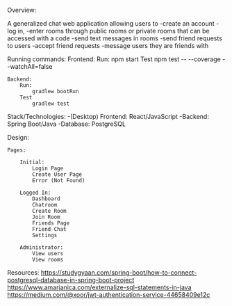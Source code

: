 Overview:

A generalized chat web application allowing users to 
-create an account
-log in,
-enter rooms through public rooms or private rooms that can be accessed with a code
-send text messages in rooms
-send friend requests to users
-accept friend requests
-message users they are friends with

Running commands:
	Frontend:
		Run:
			npm start 
		Test
			npm test -- --coverage --watchAll=false
			
	Backend:
		Run:
			gradlew bootRun
		Test
			gradlew test 

Stack/Technologies:
-(Desktop) Frontend:
	React/JavaScript
-Backend:
	Spring Boot/Java
-Database:
	PostgreSQL
	
Design:
	
	Pages:
		
		Initial:
			Login Page
			Create User Page
			Error (Not Found)
			
		Logged In:
			Dashboard
			Chatroom
			Create Room 
			Join Room
			Friends Page 
			Friend Chat 
			Settings 
			
		Administrator:
			View users
			View rooms 
	
Resources:
https://studygyaan.com/spring-boot/how-to-connect-postgresql-database-in-spring-boot-project
https://www.amarjanica.com/externalize-sql-statements-in-java
https://medium.com/@xoor/jwt-authentication-service-44658409e12c
